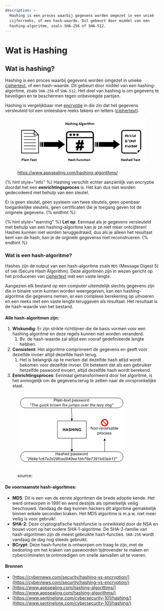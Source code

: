 ```yaml
---
description: >-
  Hashing is een proces waarbij gegevens worden omgezet in een uniek
  cijferreeks, of een hash-waarde. Dit gebeurt door middel van een
  hashing-algoritme, zoals SHA-256 of SHA-512.
---
```


# Wat is Hashing

## Wat is hashing?

Hashing is een proces waarbij gegevens worden omgezet in unieke [ciphertext](../wat-is-cryptografie/ciphertext.md), of een hash-waarde. Dit gebeurt door middel van een hashing-algoritme, zoals `SHA-256` of `SHA-512`. Het doel van hashing is om gegevens te beveiligen en te beschermen tegen onbevoegde partijen.

Hashing is vergelijkbaar met [encryptie](../wat-is-cryptografie/encryptie.md) in die zin dat het gegevens versleuteld tot een onleesbare reeks tekens en letters ([ciphertext](../wat-is-cryptografie/ciphertext.md)).

<figure><img src="../../.gitbook/assets/image (13).png" alt=""><figcaption><p><a href="https://www.appsealing.com/hashing-algorithms/">https://www.appsealing.com/hashing-algorithms/</a></p></figcaption></figure>

{% hint style="info" %}
Hashing verschilt echter aanzienlijk van encryptie doordat het een **eenrichtingsproces** is. Het kan dus niet worden gedecodeerd met behulp van een sleutel.

Er is geen sleutel, geen systeem van twee sleutels, geen openbaar toegankelijke sleutels, geen certificaten die je toegang geven tot de originele gegevens.
{% endhint %}

{% hint style="warning" %}
**Let op**: Eenmaal als je gegevens versleuteld met behulp van een hashing-algoritme kan je ze niet meer ontcijferen! Hashes kunnen niet worden teruggedraaid, dus als je alleen het resultaat kent van de hash, kan je de orginele gegevenss niet reconstrueren.
{% endhint %}

### Wat is een hash-algoritme?&#x20;

Hashes zijn de output van een hash-algoritme zoals `MD5` (Message Digest 5) of `SHA` (Secure Hash Algorithm). Deze algoritmen zijn in wezen gericht op het produceren van [ciphertext](../wat-is-cryptografie/ciphertext.md) met een vaste lengte.

Aangezien elk bestand op een computer uiteindelijk slechts gegevens zijn die in binaire vorm kunnen worden weergegeven, kan een hashing-algoritme die gegevens nemen, er een complexe berekening op uitvoeren en een reeks met een vaste lengte teruggeven als resultaat. Het resultaat is de hash-waarde van het bestand.

#### Alle hash-algoritmen zijn:

1. **Wiskundig**: Er zijn strikte richtlijnen die de basis vormen voor een hashing algoritme en deze regels kunnen niet worden veranderd.
   1. Bv. de hash-waarde zal altijd een vooraf gedefinieerde lengte hebben.
2. **Consistent**: Het algoritme comprimeert de gegevens en geeft voor dezelfde invoer altijd dezelfde hash terug.
   1. &#x20;Het is belangrijk op te merken dat dezelfde hash altijd wordt bekomen voor dezelfde invoer. Dit betekent dat als een gebruiker hetzelfde paswoord invoert, altijd dezelfde hash wordt berekend.
3. **Eenrichtingsproces**: Eenmaal getransformeerd door het algoritme, is het onmogelijk om de gegevens terug te zetten naar de oorspronkelijke staat.

<figure><img src="../../.gitbook/assets/image (3).png" alt=""><figcaption><p>source: </p></figcaption></figure>

#### De voornaamste hash-algoritmes:

* **MD5**: Dit is een van de eerste algoritmen die brede adoptie kende. Het werd ontworpen in 1991 en werd destijds als opmerkelijk veilig beschouwd. Vandaag de dag kunnen hackers dit algoritme gemakkelijk binnen enkele seconden kraken. Het MD5 algoritme is m.a.w. niet meer veilig is voor gebruik!
* **SHA-2**: Deze cryptografische hashfunctie is ontwikkeld door de NSA en bouwt voort op het oudere SHA-1-algoritme. De SHA-2-familie van hash-algoritmen zijn de meest gebruikte hash-functies. `SHA-256` wordt vandaag de dag nog steeds gebruikt.
* **BCrypt**:  Deze hash-functie is ontworpen om traag te zijn, met de bedoeling om het kraken van paswoorden tijdrovender te maken en cybercriminelen te ontmoedigen om snelle aanvallen uit te voeren.

#### Bronnen

* [https://cybernews.com/security/hashing-vs-encryption/](https://cybernews.com/security/hashing-vs-encryption/)
* [https://www.appsealing.com/hashing-algorithms/](https://www.appsealing.com/hashing-algorithms/)
* [https://www.sentinelone.com/cybersecurity-101/hashing/](https://www.sentinelone.com/cybersecurity-101/hashing/)
